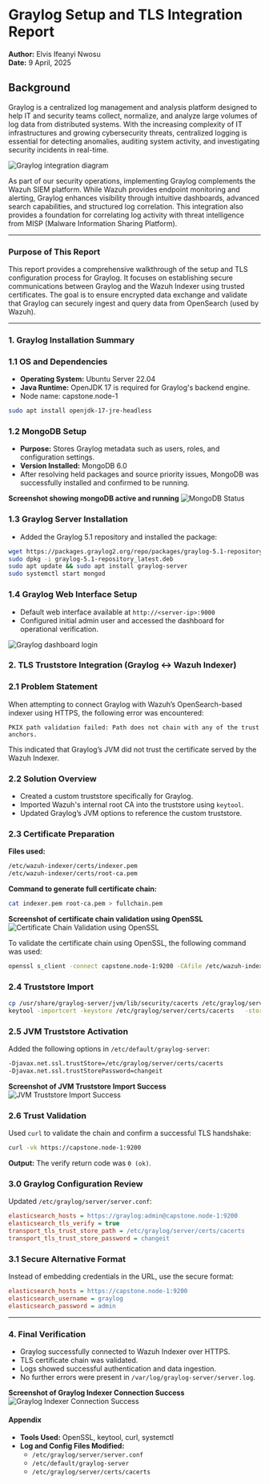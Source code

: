 
# Graylog Setup and TLS Integration Report

**Author:** Elvis Ifeanyi Nwosu   
**Date:** 9 April, 2025



## Background
Graylog is a centralized log management and analysis platform designed to help IT and security teams collect, normalize, and analyze large volumes of log data from distributed systems. With the increasing complexity of IT infrastructures and growing cybersecurity threats, centralized logging is essential for detecting anomalies, auditing system activity, and investigating security incidents in real-time.

![Graylog integration diagram](Img/Img-graylog-wazuh.png)

As part of our security operations, implementing Graylog complements the Wazuh SIEM platform. While Wazuh provides endpoint monitoring and alerting, Graylog enhances visibility through intuitive dashboards, advanced search capabilities, and structured log correlation. This integration also provides a foundation for correlating log activity with threat intelligence from MISP (Malware Information Sharing Platform).

---

### Purpose of This Report
This report provides a comprehensive walkthrough of the setup and TLS configuration process for Graylog. It focuses on establishing secure communications between Graylog and the Wazuh Indexer using trusted certificates. The goal is to ensure encrypted data exchange and validate that Graylog can securely ingest and query data from OpenSearch (used by Wazuh).

---

### 1. Graylog Installation Summary

### 1.1 OS and Dependencies
- **Operating System:** Ubuntu Server 22.04
- **Java Runtime:** OpenJDK 17 is required for Graylog's backend engine.
- Node name: capstone.node-1
  
```bash
sudo apt install openjdk-17-jre-headless
```

### 1.2 MongoDB Setup
- **Purpose:** Stores Graylog metadata such as users, roles, and configuration settings.
- **Version Installed:** MongoDB 6.0
- After resolving held packages and source priority issues, MongoDB was successfully installed and confirmed to be running.

**Screenshot showing mongoDB active and running**
![MongoDB Status](Img/image-4.png)


### 1.3 Graylog Server Installation
- Added the Graylog 5.1 repository and installed the package:
```bash
wget https://packages.graylog2.org/repo/packages/graylog-5.1-repository_latest.deb
sudo dpkg -i graylog-5.1-repository_latest.deb
sudo apt update && sudo apt install graylog-server
sudo systemctl start mongod
```

### 1.4 Graylog Web Interface Setup
- Default web interface available at `http://<server-ip>:9000`
- Configured initial admin user and accessed the dashboard for operational verification.

![Graylog dashboard login](Img/image.png)



### 2. TLS Truststore Integration (Graylog ↔ Wazuh Indexer)

### 2.1 Problem Statement
When attempting to connect Graylog with Wazuh’s OpenSearch-based indexer using HTTPS, the following error was encountered:
```text
PKIX path validation failed: Path does not chain with any of the trust anchors.
```
This indicated that Graylog’s JVM did not trust the certificate served by the Wazuh Indexer.

### 2.2 Solution Overview
- Created a custom truststore specifically for Graylog.
- Imported Wazuh's internal root CA into the truststore using `keytool`.
- Updated Graylog’s JVM options to reference the custom truststore.

### 2.3 Certificate Preparation
**Files used:**
```bash
/etc/wazuh-indexer/certs/indexer.pem
/etc/wazuh-indexer/certs/root-ca.pem
```
**Command to generate full certificate chain:**
```bash
cat indexer.pem root-ca.pem > fullchain.pem
```
**Screenshot of certificate chain validation using OpenSSL**
![Certificate Chain Validation using OpenSSL](Img/image-1.png)

To validate the certificate chain using OpenSSL, the following command was used:
```bash
openssl s_client -connect capstone.node-1:9200 -CAfile /etc/wazuh-indexer/certs/root-ca.pem
```

### 2.4 Truststore Import
```bash
cp /usr/share/graylog-server/jvm/lib/security/cacerts /etc/graylog/server/certs/cacerts
keytool -importcert -keystore /etc/graylog/server/certs/cacerts   -storepass changeit -alias root_ca   -file /etc/wazuh-indexer/certs/root-ca.pem
```

### 2.5 JVM Truststore Activation
Added the following options in `/etc/default/graylog-server`:
```bash
-Djavax.net.ssl.trustStore=/etc/graylog/server/certs/cacerts
-Djavax.net.ssl.trustStorePassword=changeit
```

**Screenshot of JVM Truststore Import Success**
![JVM Truststore Import Success](Img/image-2.png)

### 2.6 Trust Validation
Used `curl` to validate the chain and confirm a successful TLS handshake:
```bash
curl -vk https://capstone.node-1:9200
```
**Output:** The verify return code was `0 (ok)`.





### 3.0 Graylog Configuration Review


Updated `/etc/graylog/server/server.conf`:
```ini
elasticsearch_hosts = https://graylog:admin@capstone.node-1:9200
elasticsearch_tls_verify = true
transport_tls_trust_store_path = /etc/graylog/server/certs/cacerts
transport_tls_trust_store_password = changeit
```

### 3.1 Secure Alternative Format
Instead of embedding credentials in the URL, use the secure format:
```ini
elasticsearch_hosts = https://capstone.node-1:9200
elasticsearch_username = graylog
elasticsearch_password = admin
```

---

### 4. Final Verification
- Graylog successfully connected to Wazuh Indexer over HTTPS.
- TLS certificate chain was validated.
- Logs showed successful authentication and data ingestion.
- No further errors were present in `/var/log/graylog-server/server.log`.

**Screenshot of Graylog Indexer Connection Success**
![Graylog Indexer Connection Success](Img/image-3.png)




#### Appendix
- **Tools Used:** OpenSSL, keytool, curl, systemctl
- **Log and Config Files Modified:**
  - `/etc/graylog/server/server.conf`
  - `/etc/default/graylog-server`
  - `/etc/graylog/server/certs/cacerts`

